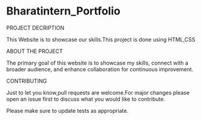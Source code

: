 # Bharatintern_Portfolio

PROJECT DECRIPTION

 This Website is to showcase our skills.This project is done using HTML,CSS
 
ABOUT THE PROJECT

 The primary goal of this website is to showcase my skills, connect with a broader audience, and enhance collaboration for continuous improvement.

CONTRIBUTING

 Just to let you know,pull requests are welcome.For major changes please open an issue first  to discuss what you would like to contribute.

 Please make sure to update tests as appropriate.
